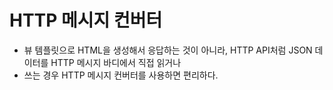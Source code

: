 # HTTP 메시지 컨버터

- 뷰 템플릿으로 HTML을 생성해서 응답하는 것이 아니라, HTTP API처럼 JSON 데이터를 HTTP 메시지 바디에서 직접 읽거나
- 쓰는 경우 HTTP 메시지 컨버터를 사용하면 편리하다.

